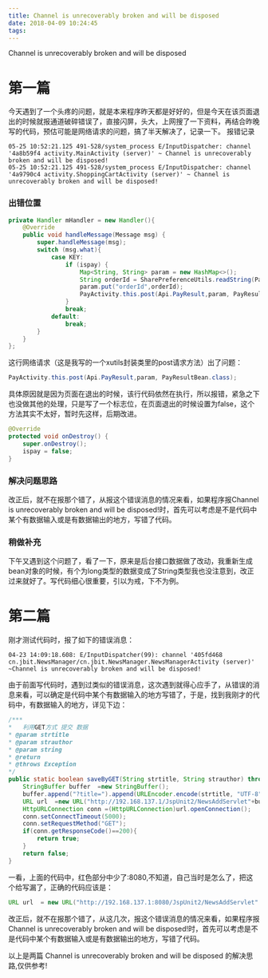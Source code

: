 ```yaml
---
title: Channel is unrecoverably broken and will be disposed
date: 2018-04-09 10:24:45
tags:
---
```

Channel is unrecoverably broken and will be disposed

# 第一篇
今天遇到了一个头疼的问题，就是本来程序昨天都是好好的，但是今天在该页面退出的时候就报通道破碎错误了，直接闪屏，头大，上网搜了一下资料，再结合昨晚写的代码，预估可能是网络请求的问题，搞了半天解决了，记录一下。
报错记录

```
05-25 10:52:21.125 491-528/system_process E/InputDispatcher: channel '4a8b59f4 activity.MainActivity (server)' ~ Channel is unrecoverably broken and will be disposed!
05-25 10:52:21.125 491-528/system_process E/InputDispatcher: channel '4a9790c4 activity.ShoppingCartActivity (server)' ~ Channel is unrecoverably broken and will be disposed!
```
### 出错位置
``` Java
private Handler mHandler = new Handler(){
    @Override
    public void handleMessage(Message msg) {
        super.handleMessage(msg);
        switch (msg.what){
            case KEY:
                if (ispay) {
                    Map<String, String> param = new HashMap<>();
                    String orderId = SharePreferenceUtils.readString(PayActivity.this, "user", "orderId");
                    param.put("orderId",orderId);
                    PayActivity.this.post(Api.PayResult,param, PayResultBean.class);
                }
                break;
            default:
                break;
        }
    }
};
```
这行网络请求（这是我写的一个xutils封装类里的post请求方法）出了问题：
``` Java
PayActivity.this.post(Api.PayResult,param, PayResultBean.class);
```
具体原因就是因为页面在退出的时候，该行代码依然在执行，所以报错，紧急之下也没做其他的处理，只是写了一个标志位，在页面退出的时候设置为false，这个方法其实不太好，暂时先这样，后期改进。
``` Java
@Override
protected void onDestroy() {
    super.onDestroy();
    ispay = false;
}
```

### 解决问题思路

改正后，就不在报那个错了，从报这个错误消息的情况来看，如果程序报Channel is unrecoverably broken and will be disposed!时，首先可以考虑是不是代码中某个有数据输入或是有数据输出的地方，写错了代码。

### 稍做补充

下午又遇到这个问题了，看了一下，原来是后台接口数据做了改动，我重新生成bean对象的时候，有个为long类型的数据变成了String类型我也没注意到，改正过来就好了。写代码细心很重要，引以为戒，下不为例。



# 第二篇

刚才测试代码时，报了如下的错误消息：
```
04-23 14:09:18.608: E/InputDispatcher(99): channel '405fd468 cn.jbit.NewsManager/cn.jbit.NewsManager.NewsManagerActivity (server)' ~Channel is unrecoverably broken and will be disposed!
```

由于前面写代码时，遇到过类似的错误消息，这次遇到就得心应手了，从错误的消息来看，可以确定是代码中某个有数据输入的地方写错了，于是，找到我刚才的代码中，有数据输入的地方，详见下边：

``` Java
/***
*   利用GET方式 提交 数据
* @param strtitle
* @param strauthor
* @param string
* @return
* @throws Exception 
*/
public static boolean saveByGET(String strtitle, String strauthor) throws Exception {
    StringBuffer buffer  =new StringBuffer();  
    buffer.append("?title=").append(URLEncoder.encode(strtitle, "UTF-8")+"&author=").append(URLEncoder.encode(strauthor, "UTF-8"));
    URL url  =new URL("http://192.168.137.1/JspUnit2/NewsAddServlet"+buffer.toString());
    HttpURLConnection conn =(HttpURLConnection)url.openConnection();
    conn.setConnectTimeout(5000);
    conn.setRequestMethod("GET");
    if(conn.getResponseCode()==200){
    	return true;
    }
    return false;
}
```

一看，上面的代码中，红色部分中少了:8080,不知道，自己当时是怎么了，把这个给写漏了，正确的代码应该是：
``` Java
URL url  = new URL("http://192.168.137.1:8080/JspUnit2/NewsAddServlet" + buffer.toString());
```

改正后，就不在报那个错了，从这几次，报这个错误消息的情况来看，如果程序报Channel is unrecoverably broken and will be disposed!时，首先可以考虑是不是代码中某个有数据输入或是有数据输出的地方，写错了代码。


以上是两篇 Channel is unrecoverably broken and will be disposed 的解决思路,仅供参考!